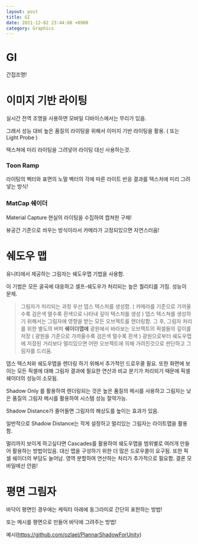 ```yaml
---
layout: post
title: GI
date: 2021-12-02 23:44:08 +0900
category: Graphics
---
```


# GI

간접조명!

# 이미지 기반 라이팅

실시간 전역 조명을 사용하면 모바일 디바이스에서는 무리가 있음.

그래서 성능 대비 높은 품질의 라이팅을 위해서 이미지 기반 라이팅을 활용. ( 또는 Light Probe )

텍스쳐에 미리 라이팅을 그려넣어 라이팅 대신 사용하는것.

### Toon Ramp

라이팅의 벡터와 표면의 노멀 벡터의 각에 따른 라이트 반응 결과를 텍스처에 미리 그려넣는 방식! 

### MatCap 쉐이더

Material Capture 현실의 라이팅을 수집하여 캡쳐한 구체!

뷰공간 기준으로 씌우는 방식이라서 카메라가 고정되있으면 자연스러움!

# 쉐도우 맵

유니티에서 제공하는 그림자는 쉐도우맵 기법을 사용함.

이 기법은 모든 굴곡에 대응하고 셀프-쉐도우가 처리되는 높은 퀄리티를 가짐. 성능이 문제.

>그림자가 처리되는 과정
우선 뎁스 텍스처를 생성함. ( 카메라를 기준으로 가까울수록 검은색 멀수록 흰색으로 나타내 깊이 텍스처를 생성 )
뎁스 텍스쳐를 생성하기 위해서는 그림자에 영향을 받는 모든 오브젝트를 렌더링함.
그 후, 그림자 처리를 위한 별도의 버퍼 **쉐이더맵에** 광원에서 바라보는 오브젝트의 픽셀들의 깊이를 저장 ( 광원을 기준으로 가까울수록 검은색 멀수록 흰색 )
광원으로부터 쉐도우맵에 저장된 거리보다 멀리있으면 어떤 오브젝트에 의해 가려진것으로 판단하고 그림자를 드리움.

뎁스 텍스처와 쉐도우맵을 렌더링 하기 위해서 추가적인 드로우콜 필요.
또한 화면에 보이는 모든 픽셀에 대해 그림자 결과에 필요한 연산과 비교 분기가 처리되기 때문에 픽셀 쉐이더의 성능이 소모됨.

Shadow Only 를 활용하여 렌더링되는 것은 높은 품질의 메시를 사용하고 그림자는 낮은 품질의 그림자 메시를 활용하여 시스템 성능 절약가능.

Shadow Distance가 줄어들면 그림자의 해상도를 높이는 효과가 있음.

일반적으로 Shadow Distance는 작게 설정하고 멀리있는 그림자는 라이트맵을 활용함.

멀리까지 보이게 하고싶다면 Cascades를 활용하여 쉐도우맵을 범위별로 여러개 만들어 활용하는 방법이있음.
대신 맵을 구성하기 위한 더 많은 드로우콜이 요구됨. 또한 픽셀 쉐이더의 부담도 늘어남. 영역 분할하여 연산하는 처리가 추가적으로 필요함.
결론 모바일에선 안씀!

# 평면 그림자

바닥이 평면인 경우에는 케릭터 아래에 동그라미로 간단히 표현하는 방법!

또는 메시를 평면으로 만들어 바닥에 그려주는 방법!

예시(https://github.com/ozlael/PlannarShadowForUnity)

